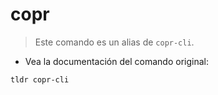 # copr

> Este comando es un alias de `copr-cli`.

- Vea la documentación del comando original:

`tldr copr-cli`
